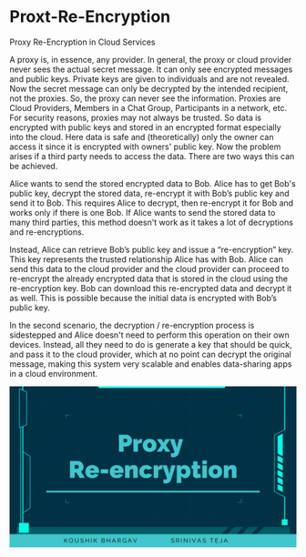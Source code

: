# Proxt-Re-Encryption

Proxy Re-Encryption in Cloud Services

A proxy is, in essence, any provider. In general, the proxy or cloud provider never sees the actual secret message. It can only see encrypted messages and public keys. Private keys are given to individuals and are not revealed. Now the secret message can only be decrypted by the intended recipient, not the proxies. So, the proxy can never see the information. Proxies are Cloud Providers, Members in a Chat Group, Participants in a network, etc. For security reasons, proxies may not always be trusted. So data is encrypted with public keys and stored in an encrypted format especially into the cloud. Here data is safe and (theoretically) only the owner can access it since it is encrypted with owners' public key. Now the problem arises if a third party needs to access the data. There are two ways this can be achieved.

Alice wants to send the stored encrypted data to Bob. Alice has to get Bob's public key, decrypt the stored data, re-encrypt it with Bob’s public key and send it to Bob. This requires Alice to decrypt, then re-encrypt it for Bob and works only if there is one Bob. If Alice wants to send the stored data to many third parties, this method doesn't work as it takes a lot of decryptions and re-encryptions.

Instead, Alice can retrieve Bob’s public key and issue a “re-encryption” key. This key represents the trusted relationship Alice has with Bob. Alice can send this data to the cloud provider and the cloud provider can proceed to re-encrypt the already encrypted data that is stored in the cloud using the re-encryption key. Bob can download this re-encrypted data and decrypt it as well. This is possible because the initial data is encrypted with Bob’s public key.

In the second scenario, the decryption / re-encryption process is sidestepped and Alice doesn't need to perform this operation on their own devices. Instead, all they need to do is generate a key that should be quick, and pass it to the cloud provider, which at no point can decrypt the original message, making this system very scalable and enables data-sharing apps in a cloud environment.

![](Proxy%20Renecryption/1.png)

